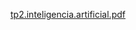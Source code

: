 [tp2.inteligencia.artificial.pdf](https://github.com/user-attachments/files/17685397/tp2.inteligencia.artificial.pdf)
